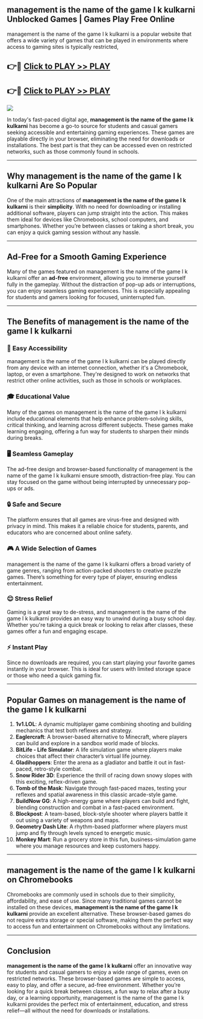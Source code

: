 ## management is the name of the game l k kulkarni Unblocked Games | Games Play Free Online

management is the name of the game l k kulkarni is a popular website that offers a wide variety of games that can be played in environments where access to gaming sites is typically restricted,


## 👉🔴 [Click to PLAY >> PLAY](http://freeplayer.one?title=management_is_the_name_of_the_game_l_k_kulkarni&ref=19D)

## 👉🔴 [Click to PLAY >> PLAY](http://freeplayer.one?title=management_is_the_name_of_the_game_l_k_kulkarni&ref=19D)


<a href="http://freeplayer.one?title=management_is_the_name_of_the_game_l_k_kulkarni&ref=19D"><img src="https://clearcache.store/games.png"></a>

In today's fast-paced digital age, **management is the name of the game l k kulkarni** has become a go-to source for students and casual gamers seeking accessible and entertaining gaming experiences. These games are playable directly in your browser, eliminating the need for downloads or installations. The best part is that they can be accessed even on restricted networks, such as those commonly found in schools.

---

## **Why management is the name of the game l k kulkarni Are So Popular**

One of the main attractions of **management is the name of the game l k kulkarni** is their **simplicity**. With no need for downloading or installing additional software, players can jump straight into the action. This makes them ideal for devices like Chromebooks, school computers, and smartphones. Whether you’re between classes or taking a short break, you can enjoy a quick gaming session without any hassle.

---

## **Ad-Free for a Smooth Gaming Experience**

Many of the games featured on management is the name of the game l k kulkarni offer an **ad-free** environment, allowing you to immerse yourself fully in the gameplay. Without the distraction of pop-up ads or interruptions, you can enjoy seamless gaming experiences. This is especially appealing for students and gamers looking for focused, uninterrupted fun.

---

## **The Benefits of management is the name of the game l k kulkarni**

### 🚪 **Easy Accessibility**
management is the name of the game l k kulkarni can be played directly from any device with an internet connection, whether it's a Chromebook, laptop, or even a smartphone. They're designed to work on networks that restrict other online activities, such as those in schools or workplaces.

### 🎓 **Educational Value**
Many of the games on management is the name of the game l k kulkarni include educational elements that help enhance problem-solving skills, critical thinking, and learning across different subjects. These games make learning engaging, offering a fun way for students to sharpen their minds during breaks.

### 🖥️ **Seamless Gameplay**
The ad-free design and browser-based functionality of management is the name of the game l k kulkarni ensure smooth, distraction-free play. You can stay focused on the game without being interrupted by unnecessary pop-ups or ads.

### 🔒 **Safe and Secure**
The platform ensures that all games are virus-free and designed with privacy in mind. This makes it a reliable choice for students, parents, and educators who are concerned about online safety.

### 🎮 **A Wide Selection of Games**
management is the name of the game l k kulkarni offers a broad variety of game genres, ranging from action-packed shooters to creative puzzle games. There’s something for every type of player, ensuring endless entertainment.

### 😌 **Stress Relief**
Gaming is a great way to de-stress, and management is the name of the game l k kulkarni provides an easy way to unwind during a busy school day. Whether you're taking a quick break or looking to relax after classes, these games offer a fun and engaging escape.

### ⚡ **Instant Play**
Since no downloads are required, you can start playing your favorite games instantly in your browser. This is ideal for users with limited storage space or those who need a quick gaming fix.

---

## **Popular Games on management is the name of the game l k kulkarni**

1. **1v1.LOL**: A dynamic multiplayer game combining shooting and building mechanics that test both reflexes and strategy.
2. **Eaglercraft**: A browser-based alternative to Minecraft, where players can build and explore in a sandbox world made of blocks.
3. **BitLife - Life Simulator**: A life simulation game where players make choices that affect their character’s virtual life journey.
4. **Gladihoppers**: Enter the arena as a gladiator and battle it out in fast-paced, retro-style combat.
5. **Snow Rider 3D**: Experience the thrill of racing down snowy slopes with this exciting, reflex-driven game.
6. **Tomb of the Mask**: Navigate through fast-paced mazes, testing your reflexes and spatial awareness in this classic arcade-style game.
7. **BuildNow GG**: A high-energy game where players can build and fight, blending construction and combat in a fast-paced environment.
8. **Blockpost**: A team-based, block-style shooter where players battle it out using a variety of weapons and maps.
9. **Geometry Dash Lite**: A rhythm-based platformer where players must jump and fly through levels synced to energetic music.
10. **Monkey Mart**: Run a grocery store in this fun, business-simulation game where you manage resources and keep customers happy.

---

## **management is the name of the game l k kulkarni on Chromebooks**

Chromebooks are commonly used in schools due to their simplicity, affordability, and ease of use. Since many traditional games cannot be installed on these devices, **management is the name of the game l k kulkarni** provide an excellent alternative. These browser-based games do not require extra storage or special software, making them the perfect way to access fun and entertainment on Chromebooks without any limitations.

---

## **Conclusion**

**management is the name of the game l k kulkarni** offer an innovative way for students and casual gamers to enjoy a wide range of games, even on restricted networks. These browser-based games are simple to access, easy to play, and offer a secure, ad-free environment. Whether you’re looking for a quick break between classes, a fun way to relax after a busy day, or a learning opportunity, management is the name of the game l k kulkarni provides the perfect mix of entertainment, education, and stress relief—all without the need for downloads or installations.